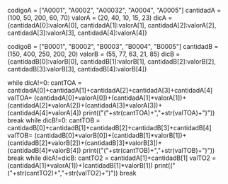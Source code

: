 codigoA = ["A0001", "A0002", "A00032", "A0004", "A0005"]
cantidadA = (100, 50, 200, 60, 70)
valorA = (20, 40, 10, 15, 23)
dicA = {cantidadA[0]:valorA[0],
        cantidadA[1]:valorA[1],
        cantidadA[2]:valorA[2],
        cantidadA[3]:valorA[3],
        cantidadA[4]:valorA[4]}

codigoB = ["B0001", "B0002", "B0003", "B0004", "B0005"]
cantidadB = (150, 400, 250, 200, 20)
valorB = (55, 77, 63, 21, 85)
dicB = {cantidadB[0]:valorB[0],
        cantidadB[1]:valorB[1],
        cantidadB[2]:valorB[2],
        cantidadB[3]:valorB[3],
        cantidadB[4]:valorB[4]}

while dicA!=0:
        cantTOA = cantidadA[0]+cantidadA[1]+cantidadA[2]+cantidadA[3]+cantidadA[4]
        valTOA= (cantidadA[0]*valorA[0])+(cantidadA[1]*valorA[1])+(cantidadA[2]*valorA[2])+(cantidadA[3]*valorA[3])+(cantidadA[4]*valorA[4])
        print(("("+str(cantTOA)+","+str(valTOA)+")"))
        break
while dicB!=0:
        cantTOB = cantidadB[0]+cantidadB[1]+cantidadB[2]+cantidadB[3]+cantidadB[4]
        valTOB= (cantidadB[0]*valorB[0])+(cantidadB[1]*valorB[1])+(cantidadB[2]*valorB[2])+(cantidadB[3]*valorB[3])+(cantidadB[4]*valorB[4])
        print(("("+str(cantTOB)+","+str(valTOB)+")"))
        break
while dicA!=dicB:
        cantTO2 = cantidadA[1]+cantidadB[1]
        valTO2 =(cantidadA[1]*valorA[1])+(cantidadB[1]*valorB[1])
        print(("("+str(cantTO2)+","+str(valTO2)+")"))
        break
